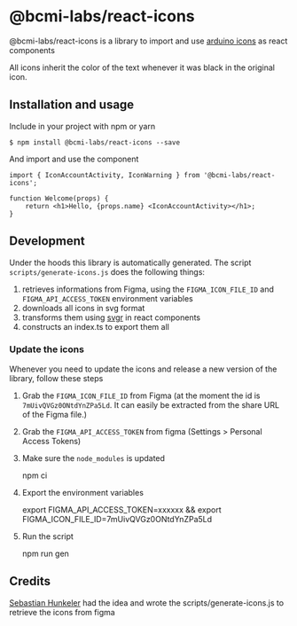 # @bcmi-labs/react-icons

@bcmi-labs/react-icons is a library to import and use [arduino icons](https://zeroheight.com/59f8e25cb/p/07e4d9-iconography/b/9209b0) as react components

All icons inherit the color of the text whenever it was black in the original icon.

## Installation and usage

Include in your project with npm or yarn

    $ npm install @bcmi-labs/react-icons --save

And import and use the component

    import { IconAccountActivity, IconWarning } from '@bcmi-labs/react-icons';

    function Welcome(props) {
        return <h1>Hello, {props.name} <IconAccountActivity></h1>;
    }

## Development

Under the hoods this library is automatically generated. The script `scripts/generate-icons.js` does the following things:

1. retrieves informations from Figma, using the `FIGMA_ICON_FILE_ID` and `FIGMA_API_ACCESS_TOKEN` environment variables
2. downloads all icons in svg format
3. transforms them using [svgr](https://react-svgr.com/) in react components
4. constructs an index.ts to export them all

### Update the icons

Whenever you need to update the icons and release a new version of the library, follow these steps

1. Grab the `FIGMA_ICON_FILE_ID` from Figma (at the moment the id is `7mUivQVGz0ONtdYnZPa5Ld`. It can easily be extracted from the share URL of the Figma file.)
2. Grab the `FIGMA_API_ACCESS_TOKEN` from figma (Settings > Personal Access Tokens)
3. Make sure the `node_modules` is updated

    npm ci

4. Export the environment variables

    export FIGMA_API_ACCESS_TOKEN=xxxxxx && export FIGMA_ICON_FILE_ID=7mUivQVGz0ONtdYnZPa5Ld

5. Run the script

    npm run gen

## Credits

[Sebastian Hunkeler](https://github.com/sbhklr) had the idea and wrote the scripts/generate-icons.js to retrieve the icons from figma
